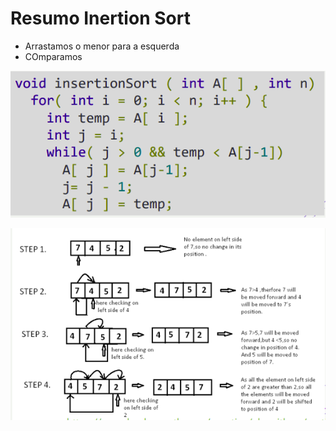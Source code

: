 # Resumo Inertion Sort

* Arrastamos o menor para a esquerda
* COmparamos

![Alt text](image.png)

![Alt text](image-1.png)